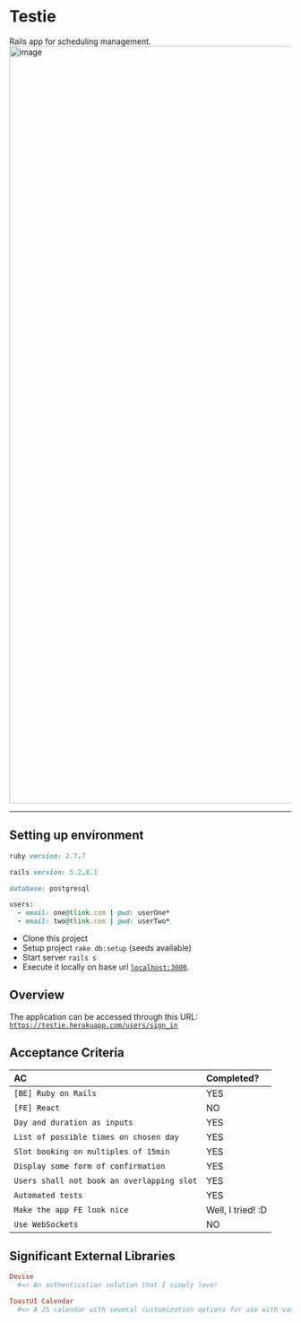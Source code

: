 # Testie
Rails app for scheduling management.
<img width="1351" alt="image" src="https://user-images.githubusercontent.com/6585343/212574404-4196f47a-3290-47e4-a018-f000ac50a6c1.png">
____________

## Setting up environment

```ruby
ruby version: 2.7.7

rails version: 5.2.8.1

database: postgresql

users:
  - email: one@tlink.com | pwd: userOne*
  - email: two@tlink.com | pwd: userTwo*
```

* Clone this project
* Setup project `rake db:setup` (seeds available)
* Start server `rails s`
* Execute it locally on base url [`localhost:3000`](http://localhost:3000).


## Overview 
The application can be accessed through this URL:
[`https://testie.herokuapp.com/users/sign_in`](https://testie.herokuapp.com/users/sign_in)


## Acceptance Criteria

| AC                                         | Completed?        |
|:-------------------------------------------|:------------------|
| `[BE] Ruby on Rails`                       | YES               |
| `[FE] React`                               | NO                |
| `Day and duration as inputs`               | YES               |
| `List of possible times on chosen day`     | YES               |
| `Slot booking on multiples of 15min`       | YES               |
| `Display some form of confirmation`        | YES               |
| `Users shall not book an overlapping slot` | YES               |
| `Automated tests`                          | YES               |
| `Make the app FE look nice`                | Well, I tried! :D |
| `Use WebSockets`                           | NO                |


## Significant External Libraries

```ruby
Devise
  #=> An authentication solution that I simply love!

ToastUI Calendar
  #=> A JS calendar with several customization options for use with vanilla, jquery, react and vue
```
